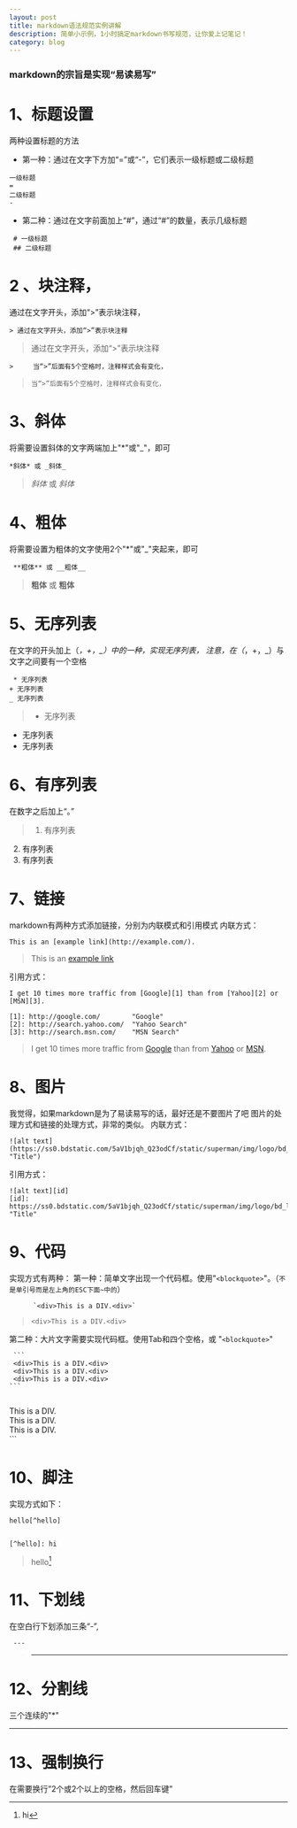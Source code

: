 ```yaml
---
layout: post
title: markdown语法规范实例讲解
description: 简单小示例，1小时搞定markdown书写规范，让你爱上记笔记！
category: blog
---
```


### markdown的宗旨是实现“易读易写”

# 1、标题设置
两种设置标题的方法
* 第一种：通过在文字下方加“=”或“-”，它们表示一级标题或二级标题
```
一级标题
=
二级标题
-
```


* 第二种：通过在文字前面加上“#”，通过“#”的数量，表示几级标题
 ```
  # 一级标题
  ## 二级标题
```

# 2 、块注释，
通过在文字开头，添加“>”表示块注释，
```
> 通过在文字开头，添加“>”表示块注释
```
> 通过在文字开头，添加“>”表示块注释

```
>     当“>”后面有5个空格时，注释样式会有变化，
```
>     当“>”后面有5个空格时，注释样式会有变化，

# 3、斜体
将需要设置斜体的文字两端加上"*"或"_"，即可
```
*斜体* 或 _斜体_
```
> *斜体* 或  _斜体_

# 4、粗体
将需要设置为粗体的文字使用2个"*"或"_"夹起来，即可

     **粗体** 或 __粗体__

> **粗体** 或 __粗体__

# 5、无序列表
在文字的开头加上（*，+，_）中的一种，实现无序列表，
注意，在（*，+，_）与文字之间要有一个空格

     * 无序列表
    + 无序列表
    _ 无序列表

> * 无序列表
* 无序列表
* 无序列表

# 6、有序列表
在数字之后加上“。”

> 1. 有序列表
2. 有序列表
3. 有序列表

# 7、链接
markdown有两种方式添加链接，分别为内联模式和引用模式
内联方式：
```
This is an [example link](http://example.com/).
```

>This is an [example link](http://example.com/)

引用方式：
```
I get 10 times more traffic from [Google][1] than from [Yahoo][2] or [MSN][3].

[1]: http://google.com/        "Google"
[2]: http://search.yahoo.com/  "Yahoo Search"
[3]: http://search.msn.com/    "MSN Search"
```
>I get 10 times more traffic from [Google][1] than from [Yahoo][2] or [MSN][3].

[1]: http://google.com/        "Google"
[2]: http://search.yahoo.com/  "Yahoo Search"
[3]: http://search.msn.com/    "MSN Search"

# 8、图片
我觉得，如果markdown是为了易读易写的话，最好还是不要图片了吧
图片的处理方式和链接的处理方式，非常的类似。
内联方式：
```
![alt text](https://ss0.bdstatic.com/5aV1bjqh_Q23odCf/static/superman/img/logo/bd_logo1_31bdc765.png "Title")
```
引用方式：
```
![alt text][id]
[id]: https://ss0.bdstatic.com/5aV1bjqh_Q23odCf/static/superman/img/logo/bd_logo1_31bdc765.png "Title"
```
# 9、代码
实现方式有两种：
第一种：简单文字出现一个代码框。使用"`<blockquote>`"。（`不是单引号而是左上角的ESC下面~中的`）
```
      `<div>This is a DIV.<div>`
```
>`<div>This is a DIV.<div>`

第二种：大片文字需要实现代码框。使用Tab和四个空格，或 "```<blockquote>```"

     ```
     <div>This is a DIV.<div>
     <div>This is a DIV.<div>
     <div>This is a DIV.<div>
    ```
>```
<div>This is a DIV.<div>
<div>This is a DIV.<div>
<div>This is a DIV.<div>
```

# 10、脚注
实现方式如下：
```
hello[^hello]


[^hello]: hi
```
>hello[^hello]

[^hello]: hi

# 11、下划线
在空白行下划添加三条“-”,

     ---
>---

# 12、分割线
三个连续的"*"
***

# 13、强制换行
在需要换行”2个或2个以上的空格，然后回车键”
